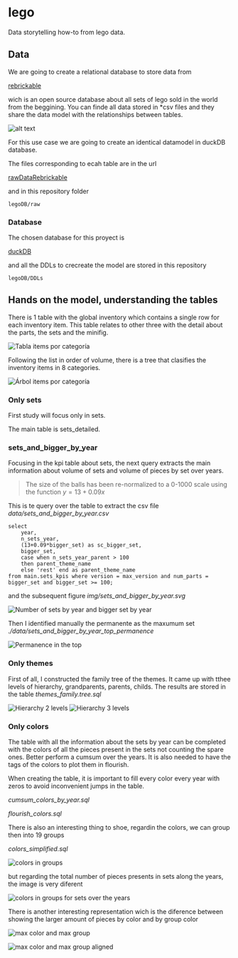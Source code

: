 # lego
Data storytelling how-to from lego data.

## Data
We are going to create a relational database to store data from

[rebrickable](https://rebrickable.com/)

wich is an open source database about all sets of lego sold in the world from the beggining. You can finde all data stored in *csv files and they share the data model with the relationships between tables.

![alt text](img/lego.webp)

For this use case we are going to create an identical datamodel in duckDB database.

The files corresponding to ecah table are in the url

[rawDataRebrickable](https://rebrickable.com/downloads/)

and in this repository folder

```
legoDB/raw
```
### Database

The chosen database for this proyect is 

[duckDB](https://duckdb.org/)

and all the DDLs to crecreate the model are stored in this repository

```
legoDB/DDLs
```

## Hands on the model, understanding the tables

There is 1 table with the global inventory which contains a single row for each inventory item. This table relates to other three with the detail about the parts, the sets and the minifig.

![Tabla items por categoría](./img/tabla_inventory_categories.png)

Following the list in order of volume, there is a tree that clasifies the inventory items in 8 categories.

![Árbol items por categoría](./img/inventory_categories.svg)

### Only sets

First study will focus only in sets.

The main table is sets_detailed.

### sets_and_bigger_by_year

Focusing in the kpi table about sets, the next query extracts the main information about volume of sets and volume of pieces by set over years.

>The size of the balls has been re-normalized to a 0-1000 scale using the function $y = 13 + 0.09x$

This is te query over the table to extract the csv file *data/sets_and_bigger_by_year.csv* 

```
select 
	year,
	n_sets_year,
	(13+0.09*bigger_set) as sc_bigger_set,
	bigger_set,
	case when n_sets_year_parent > 100
	then parent_theme_name 
	else 'rest' end as parent_theme_name 
from main.sets_kpis where version = max_version and num_parts = bigger_set and bigger_set >= 100;
```
and the subsequent figure *img/sets_and_bigger_by_year.svg*

![Number of sets by year and bigger set by year](./img/sets_and_bigger_by_year.svg)

Then I identified manually the permanente as the maxumum set *./data/sets_and_bigger_by_year_top_permanence*

![Permanence in the top](./img/sets_and_bigger_by_year_top_permanence.svg)

### Only themes

First of all, I constructed the family tree of the themes. It came up with tthee levels of hierarchy, grandparents, parents, childs. The results are stored in the table *themes_family.tree.sql*

![Hierarchy 2 levels](./img/two_levels.svg)
![Hierarchy 3 levels](./img/three_levels.svg)




### Only colors

The table with all the information about the sets by year can be completed with the colors of all the pieces present in the sets not counting the spare ones. Better perform a cumsum over the years.
It is also needed to have the tags of the colors to plot them in flourish.

When creating the table, it is important to fill every color every year with zeros to avoid inconvenient jumps in the table.

*cumsum_colors_by_year.sql*

*flourish_colors.sql*

<div class="flourish-embed flourish-scatter" data-src="visualisation/17788055"><script src="https://public.flourish.studio/resources/embed.js"></script></div>

There is also an interesting thing to shoe, regardin the colors, we can group then into 19 groups

*colors_simplified.sql*

![colors in groups](./img/color_treemap_simplified.svg)

but regarding the total number of pieces presents in sets along the years, the image is very diferent

![colors in groups for sets over the years](./img/cumsum_color_simplified_by_year.svg)

There is another interesting representation wich is the diference between showing the larger amount of pieces by color and by group color

![max color and max group](./img/sets_with_max_color_and_group_color.svg)

![max color and max group aligned](./img/sets_with_max_color_and_color_group_aligned.svg)











